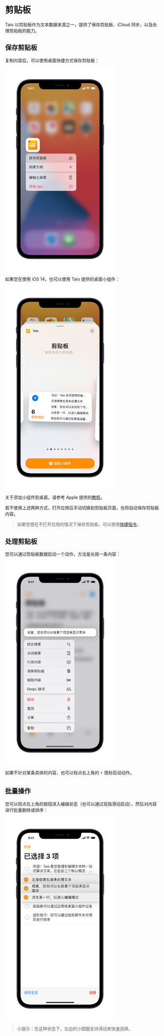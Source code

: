 # 剪贴板

Taio 以剪贴板作为文本数据来源之一，提供了保存剪贴板、iCloud 同步，以及处理剪贴板的能力。

## 保存剪贴板

复制内容后，可以使用桌面快捷方式保存剪贴板：

<img src="/docs/cn/quick-start/assets/IMG_1.png" width="360" />

如果您在使用 iOS 14，也可以使用 Taio 提供的桌面小组件：

<img src="/docs/cn/quick-start/assets/IMG_2.png" width="360" />

关于添加小组件到桌面，请参考 Apple 提供的[教程](https://support.apple.com/zh-cn/HT207122)。

若不使用上述两种方式，打开应用后手动切换到剪贴板页面，也将自动保存剪贴板内容。

> 如果您想在不打开应用的情况下保存剪贴板，可以使用[快捷指令](cn/integration/shortcuts.md)。

## 处理剪贴板

您可以通过剪贴板数据启动一个动作，方法是长按一条内容：

<img src="/docs/cn/quick-start/assets/IMG_3.png" width="360" />

如果不针对某条具体的内容，也可以轻点右上角的 ⚡️ 图标启动动作。

## 批量操作

您可以轻点左上角的按钮进入编辑状态（也可以通过双指滑动启动），然后对内容进行批量删除或排序：

<img src="/docs/cn/quick-start/assets/IMG_4.png" width="360" />

> 小提示：在这种状态下，左边的小圆圈支持滑动来快速选择。